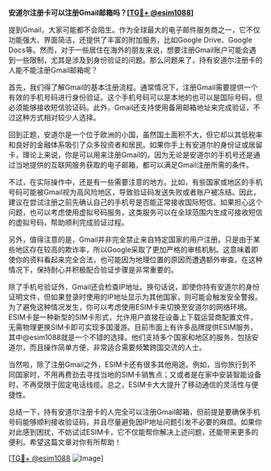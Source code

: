 **安道尔注册卡可以注册Gmail邮箱吗？[[TG💪+ @esim1088](https://t.me/s/esim1088)]**

提到Gmail，大家可能都不会陌生。作为全球最大的电子邮件服务商之一，它不仅功能强大、界面简洁，还提供了丰富的附加服务，比如Google Drive、Google Docs等。然而，对于一些居住在海外的朋友来说，想要注册Gmail账户可能会遇到一些限制，尤其是涉及到身份验证的问题。那么问题来了，持有安道尔注册卡的人能不能注册Gmail邮箱呢？

首先，我们得了解Gmail的基本注册流程。通常情况下，注册Gmail需要提供一个有效的手机号码进行身份验证。这个手机号码可以是本地的也可以是国际号码，但必须能够接收短信验证码。此外，Gmail还支持使用备用邮箱地址来完成验证，不过这种方式相对较少人选择。

回到正题，安道尔是一个位于欧洲的小国，虽然国土面积不大，但它却以其低税率和良好的金融体系吸引了众多投资者和居民。如果你手上有安道尔的身份证或居留卡，理论上来说，你是可以用来注册Gmail的。因为无论是安道尔的手机号还是通过当地提供的互联网服务获取的电子邮箱，都可以满足Gmail注册所需的条件。

不过，在实际操作中，还是有一些需要注意的地方。比如，有些国家或地区的手机号码可能被Gmail视为高风险地区，导致验证码发送失败或者账户被冻结。因此，建议在尝试注册之前先确认自己的手机号是否能正常接收国际短信。如果担心这个问题，也可以考虑使用虚拟号码服务，这类服务可以在全球范围内生成可接收短信的虚拟号码，帮助顺利完成验证过程。

另外，值得注意的是，Gmail并非完全禁止来自特定国家的用户注册。只是由于某些地区存在较高的欺诈率，所以Google采取了更加严格的审核机制。这意味着即使你的资料看起来完全合法，也可能因为地理位置的原因而遭遇额外审查。在这种情况下，保持耐心并积极配合验证步骤是非常重要的。

除了手机号验证外，Gmail还会检查IP地址。换句话说，即使你持有安道尔的身份证明文件，但如果登录时使用的IP地址显示为其他国家，则可能会触发安全警报。为了避免这种情况发生，你可以考虑使用ESIM卡来切换至安道尔的网络环境。ESIM卡是一种新型的SIM卡形式，允许用户直接在设备上下载运营商配置文件，无需物理更换SIM卡即可实现多国漫游。目前市面上有许多品牌提供ESIM服务，其中@esim1088就是一个不错的选择。他们支持多个国家和地区的服务，包括安道尔，而且操作简单方便，非常适合需要频繁跨国交流的人士。

当然啦，除了注册Gmail之外，ESIM卡还有很多其他用途。例如，当你旅行到不同国家时，不用再费劲去寻找当地的SIM卡销售点；又或者是在家中安装智能设备时，不再受限于固定电话线缆。总之，ESIM卡大大提升了移动通信的灵活性与便捷性。

总结一下，持有安道尔注册卡的人完全可以注册Gmail邮箱，但前提是要确保手机号码能够顺利接收验证码，并且尽量避免因IP地址问题引发不必要的麻烦。如果你对此感到困扰，不妨试试ESIM卡，它不仅能帮你解决上述问题，还能带来更多的便利。希望这篇文章对你有所帮助！

[[TG💪+ @esim1088](https://t.me/s/esim1088) ![Image](https://i.postimg.cc/4NQfJmqS/Snipaste-2025-05-13-00-14-12.png)]